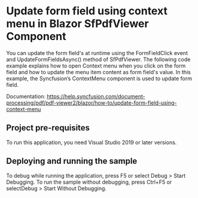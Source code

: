 # Update form field using context menu in Blazor SfPdfViewer Component
You can update the form field's at runtime using the FormFieldClick event and UpdateFormFieldsAsync() method of SfPdfViewer. The following code example explains how to open Context menu when you click on the form field and how to update the menu item content as form field's value. In this example, the Syncfusion’s ContextMenu component is used to update form field.

Documentation: https://help.syncfusion.com/document-processing/pdf/pdf-viewer2/blazor/how-to/update-form-field-using-context-menu

## Project pre-requisites
To run this application, you need Visual Studio 2019 or later versions.

## Deploying and running the sample
To debug while running the application, press F5 or select Debug > Start Debugging. To run the sample without debugging, press Ctrl+F5 or selectDebug > Start Without Debugging.